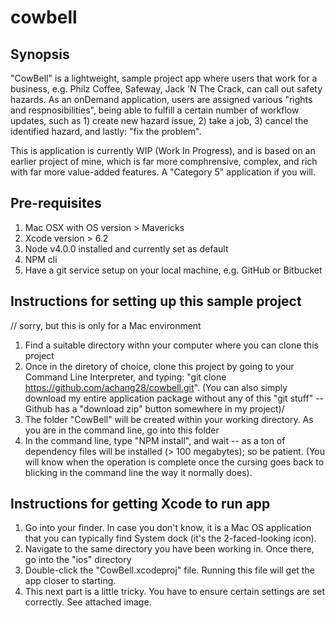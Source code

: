 # cowbell

## Synopsis
"CowBell" is a lightweight, sample project app where users that work for a business, e.g. Philz Coffee, Safeway, Jack 'N The Crack, can call out safety hazards.  As an onDemand application, users are assigned various "rights and respnosibilities", being able to fulfill a certain number of workflow updates, such as 1) create new hazard issue, 2) take a job, 3) cancel the identified hazard, and lastly: "fix the problem".

This is application is currently WIP (Work In Progress), and is based on an earlier project of mine, which is far more comphrensive, complex, and rich with far more value-added features.  A "Category 5" application if you will.

## Pre-requisites
1. Mac OSX with OS version > Mavericks
2. Xcode version > 6.2
3. Node v4.0.0 installed and currently set as default
4. NPM cli
5. Have a git service setup on your local machine, e.g. GitHub or Bitbucket

## Instructions for setting up this sample project
// sorry, but this is only for a Mac environment
1. Find a suitable directory withn your computer where you can clone this project
2. Once in the diretory of choice, clone this project by going to your Command Line Interpreter, and typing:  "git clone https://github.com/achang28/cowbell.git".  (You can also simply download my entire application package without any of this "git stuff" -- Github has a "download zip" button somewhere in my project)/
3. The folder "CowBell" will be created within your working directory.  As you are in the command line, go into this folder
4. In the command line, type "NPM install", and wait -- as a ton of dependency files will be installed (> 100 megabytes); so be patient. (You will know when the operation is complete once the cursing goes back to blicking in the command line the way it normally does).

## Instructions for getting Xcode to run app
1. Go into your finder.  In case you don't know, it is a Mac OS application that you can typically find System dock (it's the 2-faced-looking icon).
2. Navigate to the same directory you have been working in.  Once there, go into the "ios" directory
3. Double-click the "CowBell.xcodeproj" file.  Running this file will get the app closer to starting.
4. This next part is a little tricky.  You have to ensure certain settings are set correctly.  See attached image.
